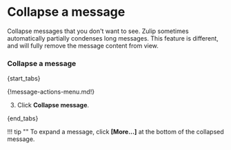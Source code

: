 # Collapse a message

Collapse messages that you don't want to see. Zulip sometimes automatically
partially condenses long messages. This feature is different, and will fully
remove the message content from view.

### Collapse a message

{start_tabs}

{!message-actions-menu.md!}

3. Click **Collapse message**.

{end_tabs}

!!! tip ""
     To expand a message, click **[More...]** at the bottom of the collapsed
     message.
